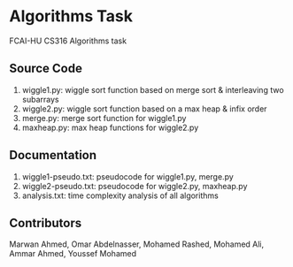 # Algorithms Task

FCAI-HU CS316 Algorithms task

## Source Code
1. wiggle1.py: wiggle sort function based on merge sort & interleaving two subarrays 
2. wiggle2.py: wiggle sort function based on a max heap & infix order
3. merge.py: merge sort function for wiggle1.py
4. maxheap.py: max heap functions for wiggle2.py

## Documentation 
1. wiggle1-pseudo.txt: pseudocode for wiggle1.py, merge.py
2. wiggle2-pseudo.txt: pseudocode for wiggle2.py, maxheap.py
3. analysis.txt: time complexity analysis of all algorithms

## Contributors
Marwan Ahmed, Omar Abdelnasser, Mohamed Rashed, Mohamed Ali, Ammar Ahmed, Youssef Mohamed
  
